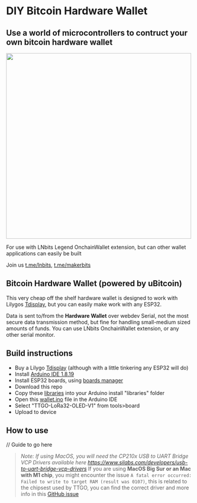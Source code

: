 # DIY Bitcoin Hardware Wallet
## Use a world of microcontrollers to contruct your own bitcoin hardware wallet

<img style="width:500px;" src="https://user-images.githubusercontent.com/33088785/180316957-4f99d7e9-9820-4302-9dde-ba555cb04729.png">

For use with LNbits Legend OnchainWallet extension, but can other wallet applications can easily be built

Join us <a href="https://t.me/lnbits">t.me/lnbits</a>, <a href="https://t.me/makerbits">t.me/makerbits</a>

## Bitcoin Hardware Wallet (powered by uBitcoin)

This very cheap off the shelf hardware wallet is designed to work with Lilygos <a href="https://www.aliexpress.com/item/33048962331.html">Tdisplay</a>, but you can easily make work with any ESP32.

Data is sent to/from the **Hardware Wallet** over webdev Serial, not the most secure data transmission method, but fine for handling small-medium sized amounts of funds. You can use LNbits OnchainWallet extension, or any other serial monitor.

## Build instructions

- Buy a Lilygo <a href="https://www.aliexpress.com/item/33048962331.html">Tdisplay</a> (although with a little tinkering any ESP32 will do) 
- Install <a href="https://www.arduino.cc/en/software">Arduino IDE 1.8.19</a>
- Install ESP32 boards, using <a href="https://docs.espressif.com/projects/arduino-esp32/en/latest/installing.html#installing-using-boards-manager">boards manager</a>
- Download this repo
- Copy these <a href="libraries">libraries</a> into your Arduino install "libraries" folder
- Open this <a href="wallet/wallet.ino">wallet.ino</a> file in the Arduino IDE
- Select "TTGO-LoRa32-OLED-V1" from tools>board
- Upload to device

## How to use
// Guide to go here

> _Note: If using MacOS, you will need the CP210x USB to UART Bridge VCP Drivers available here https://www.silabs.com/developers/usb-to-uart-bridge-vcp-drivers_
> If you are using **MacOS Big Sur or an Mac with M1 chip**, you might encounter the issue `A fatal error occurred: Failed to write to target RAM (result was 0107)`, this is related to the chipsest used by TTGO, you can find the correct driver and more info in this <a href="https://github.com/Xinyuan-LilyGO/LilyGo-T-Call-SIM800/issues/139#issuecomment-904390716">GitHub issue</a>
